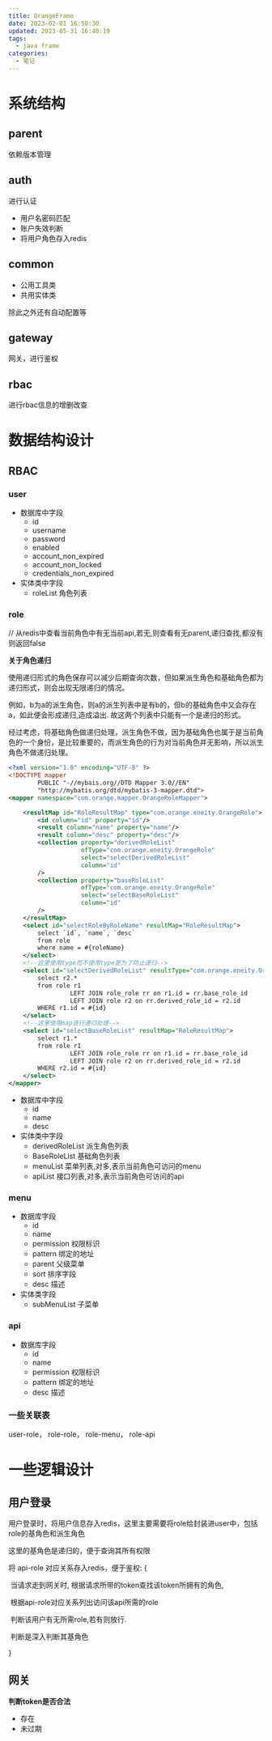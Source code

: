 ```yaml
---
title: OrangeFrame
date: 2023-02-01 16:50:30
updated: 2023-05-31 16:40:19
tags:
  - java frame
categories:
  - 笔记
---
```


# 系统结构

## parent

依赖版本管理

## auth

进行认证

- 用户名密码匹配
- 账户失效判断
- 将用户角色存入redis

## common

- 公用工具类
- 共用实体类

除此之外还有自动配置等

## gateway

网关，进行鉴权

## rbac

进行rbac信息的增删改查

# 数据结构设计

## RBAC

### user

- 数据库中字段
  - id
  - username
  - password
  - enabled
  - account_non_expired
  - account_non_locked
  - credentials_non_expired
- 实体类中字段
  - roleList 角色列表

### role

// 从redis中查看当前角色中有无当前api,若无,则查看有无parent,递归查找,都没有则返回false

**关于角色递归**

使用递归形式的角色保存可以减少后期查询次数，但如果派生角色和基础角色都为递归形式，则会出现无限递归的情况。

例如，b为a的派生角色，则a的派生列表中是有b的，但b的基础角色中又会存在a，如此便会形成递归,造成溢出. 故这两个列表中只能有一个是递归的形式。

经过考虑，将基础角色做递归处理，派生角色不做，因为基础角色也属于是当前角色的一个身份，是比较重要的，而派生角色的行为对当前角色并无影响，所以派生角色不做递归处理。

```xml
<?xml version="1.0" encoding="UTF-8" ?>
<!DOCTYPE mapper
        PUBLIC "-//mybais.org//DTD Mapper 3.0//EN"
        "http://mybatis.org/dtd/mybatis-3-mapper.dtd">
<mapper namespace="com.orange.mapper.OrangeRoleMapper">

    <resultMap id="RoleResultMap" type="com.orange.eneity.OrangeRole">
        <id column="id" property="id"/>
        <result column="name" property="name"/>
        <result column="desc" property="desc"/>
        <collection property="derivedRoleList"
                    ofType="com.orange.eneity.OrangeRole"
                    select="selectDerivedRoleList"
                    column="id"
        />
        <collection property="baseRoleList"
                    ofType="com.orange.eneity.OrangeRole"
                    select="selectBaseRoleList"
                    column="id"
        />
    </resultMap>
    <select id="selectRoleByRoleName" resultMap="RoleResultMap">
        select `id`, `name`, `desc`
        from role
        where name = #{roleName}
    </select>
    <!--这里使用type而不使用type是为了防止递归-->
    <select id="selectDerivedRoleList" resultType="com.orange.eneity.OrangeRole">
        select r2.*
        from role r1
                 LEFT JOIN role_role rr on r1.id = rr.base_role_id
                 LEFT JOIN role r2 on rr.derived_role_id = r2.id
        WHERE r1.id = #{id}
    </select>
    <!--这里使用map进行递归处理-->
    <select id="selectBaseRoleList" resultMap="RoleResultMap">
        select r1.*
        from role r1
                 LEFT JOIN role_role rr on r1.id = rr.base_role_id
                 LEFT JOIN role r2 on rr.derived_role_id = r2.id
        WHERE r2.id = #{id}
    </select>
</mapper>
```



- 数据库中字段
  - id
  - name
  - desc
- 实体类中字段
  - derivedRoleList 派生角色列表
  - BaseRoleList 基础角色列表
  - menuList 菜单列表,对多,表示当前角色可访问的menu
  - apiList 接口列表,对多,表示当前角色可访问的api



### menu

- 数据库字段
  - id
  - name
  - permission 权限标识
  - pattern 绑定的地址
  - parent 父级菜单
  - sort 排序字段
  - desc 描述
- 实体类字段
  - subMenuList 子菜单

### api

- 数据库字段
  - id
  - name
  - permission 权限标识
  - pattern 绑定的地址
  - desc 描述

### 一些关联表

user-role， role-role， role-menu， role-api

# 一些逻辑设计

## 用户登录

用户登录时，将用户信息存入redis，这里主要需要将role给封装进user中，包括role的基角色和派生角色

这里的基角色是递归的，便于查询其所有权限

将 api-role 对应关系存入redis，便于鉴权: {

​	当请求走到网关时, 根据请求所带的token查找该token所拥有的角色,

​	根据api-role对应关系列出访问该api所需的role

​	判断该用户有无所需role,若有则放行.

​	判断是深入判断其基角色

}

## 网关

**判断token是否合法**

- 存在
- 未过期

